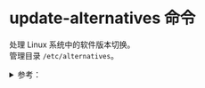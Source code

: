 # update-alternatives 命令
处理 Linux 系统中的软件版本切换。  
管理目录 `/etc/alternatives`。  

<details>
  <summary>参考：</summary>
  
  - [update-alternatives使用详解 | 简书](https://www.jianshu.com/p/4d27fa2dce86)  
</details>
